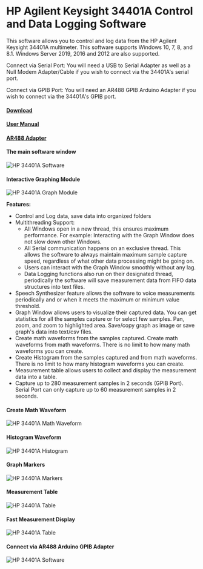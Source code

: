 # HP Agilent Keysight 34401A Control and Data Logging Software
 This software allows you to control and log data from the HP Agilent Keysight 34401A multimeter. This software supports Windows 10, 7, 8, and 8.1. Windows Server 2019, 2016 and 2012 are also supported.

 Connect via Serial Port: You will need a USB to Serial Adapter as well as a Null Modem Adapter/Cable if you wish to connect via the 34401A's serial port. 

 Connect via GPIB Port: You will need an AR488 GPIB Arduino Adapter if you wish to connect via the 34401A's GPIB port. 

#### [Download](https://github.com/Niravk1997/HP-Agilent-Keysight-34401A-Control-and-Data-Logging-Software/releases)

#### [User Manual](https://github.com/Niravk1997/HP-Agilent-Keysight-34401A-Control-and-Data-Logging-Software/blob/main/User%20Manual/HP%2034401A%20Software%20User%20Manual.pdf)

#### [AR488 Adapter](https://github.com/Twilight-Logic/AR488)


#### The main software window
![HP 34401A Software](https://github.com/Niravk1997/HP-Agilent-Keysight-34401A-Control-and-Data-Logging-Software/blob/main/Images/HP%2034401A%20Main%20Window%20(RS-232).gif)

#### Interactive Graphing Module
![HP 34401A Graph Module](https://github.com/Niravk1997/HP-Agilent-Keysight-34401A-Control-and-Data-Logging-Software/blob/main/Images/Hp%2034401A%20Graph%20Window.gif)

**Features:**

- Control and Log data, save data into organized folders
- Multithreading Support:
   - All Windows open in a new thread, this ensures maximum performance. For example: Interacting with the Graph Window does not slow down other Windows.
    - All Serial communication happens on an exclusive thread. This allows the software to always maintain maximum sample capture speed, regardless of what other data processing might be going on.
    - Users can interact with the Graph Window smoothly without any lag.
    - Data Logging functions also run on their designated thread, periodically the software will save measurement data from FIFO data structures into text files.
- Speech Synthesizer feature allows the software to voice measurements periodically and or when it meets the maximum or minimum value threshold.
- Graph Window allows users to visualize their captured data. You can get statistics for all the samples capture or for select few samples. Pan, zoom, and zoom to highlighted area. Save/copy graph as image or save graph's data into text/csv files. 
- Create math waveforms from the samples captured. Create math waveforms from math waveforms. There is no limit to how many math waveforms you can create. 
- Create Histogram from the samples captured and from math waveforms. There is no limit to how many histogram waveforms you can create.
- Measurement table allows users to collect and display the measurement data into a table.
- Capture up to 280 measurement samples in 2 seconds (GPIB Port). Serial Port can only capture up to 60 measurement samples in 2 seconds.

#### Create Math Waveform
![HP 34401A  Math Waveform](https://github.com/Niravk1997/HP-Agilent-Keysight-34401A-Control-and-Data-Logging-Software/blob/main/Images/Math%20Waveform.gif)

#### Histogram Waveform
![HP 34401A Histogram](https://github.com/Niravk1997/HP-Agilent-Keysight-34401A-Control-and-Data-Logging-Software/blob/main/Images/Histogram.gif)

#### Graph Markers
![HP 34401A Markers](https://github.com/Niravk1997/HP-Agilent-Keysight-34401A-Control-and-Data-Logging-Software/blob/main/Images/Graph%20Markers.gif)

#### Measurement Table
![HP 34401A Table](https://github.com/Niravk1997/HP-Agilent-Keysight-34401A-Control-and-Data-Logging-Software/blob/main/Images/Measurement%20Table.gif)

#### Fast Measurement Display
![HP 34401A Table](https://github.com/Niravk1997/HP-Agilent-Keysight-34401A-Control-and-Data-Logging-Software/blob/main/Images/Fast%20Display.gif)

#### Connect via AR488 Arduino GPIB Adapter
![HP 34401A Software](https://github.com/Niravk1997/HP-Agilent-Keysight-34401A-Control-and-Data-Logging-Software/blob/main/Images/HP%2034401A%20Main%20Window%20(AR488).gif)